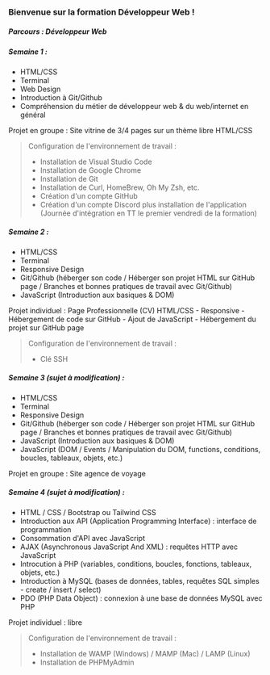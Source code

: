 ### Bienvenue sur la formation Développeur Web ! 

##### Parcours : Développeur Web

##### Semaine 1 : 
- HTML/CSS 
- Terminal 
- Web Design 
- Introduction à Git/Github 
- Compréhension du métier de développeur web & du web/internet en général

Projet en groupe : Site vitrine de 3/4 pages sur un thème libre HTML/CSS

> Configuration de l'environnement de travail :
> - Installation de Visual Studio Code
> - Installation de Google Chrome
> - Installation de Git
> - Installation de Curl, HomeBrew, Oh My Zsh, etc.
> - Création d'un compte GitHub
> - Création d'un compte Discord plus installation de l'application (Journée d'intégration en TT le premier vendredi de la formation)

##### Semaine 2 : 
- HTML/CSS 
- Terminal 
- Responsive Design 
- Git/Github (héberger son code / Héberger son projet HTML sur GitHub page / Branches et bonnes pratiques de travail avec Git/Github) 
- JavaScript (Introduction aux basiques & DOM)

Projet individuel : Page Professionnelle (CV) HTML/CSS - Responsive - Hébergement de code sur GitHub - Ajout de JavaScript - Hébergement du projet sur GitHub page

> Configuration de l'environnement de travail :
> - Clé SSH 

##### Semaine 3 (sujet à modification) :
- HTML/CSS 
- Terminal 
- Responsive Design 
- Git/Github (héberger son code / Héberger son projet HTML sur GitHub page / Branches et bonnes pratiques de travail avec Git/Github) 
- JavaScript (Introduction aux basiques & DOM)
- JavaScript (DOM / Events / Manipulation du DOM, functions, conditions, boucles, tableaux, objets, etc.)
  
Projet en groupe : Site agence de voyage

##### Semaine 4 (sujet à modification) :
- HTML / CSS / Bootstrap ou Tailwind CSS
- Introduction aux API (Application Programming Interface) : interface de programmation
- Consommation d'API avec JavaScript
- AJAX (Asynchronous JavaScript And XML) : requêtes HTTP avec JavaScript
- Introcution à PHP (variables, conditions, boucles, fonctions, tableaux, objets, etc.)
- Introduction à MySQL (bases de données, tables, requêtes SQL simples - create / insert / select)
- PDO (PHP Data Object) : connexion à une base de données MySQL avec PHP

Projet individuel : libre

> Configuration de l'environnement de travail :
> - Installation de WAMP (Windows) / MAMP (Mac) / LAMP (Linux)
> - Installation de PHPMyAdmin
